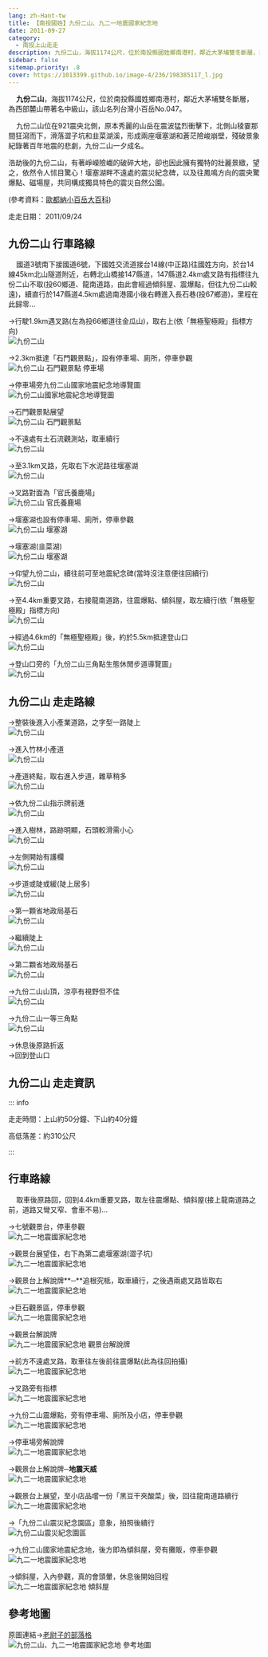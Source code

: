 ```yaml
---
lang: zh-Hant-tw
title: 【南投國姓】九份二山、九二一地震國家紀念地
date: 2011-09-27
category: 
  - 南投上山走走
description: 九份二山，海拔1174公尺，位於南投縣國姓鄉南港村，鄰近大茅埔雙冬斷層，為西部麓山帶著名中級山，該山名列台灣小百岳No.047。 九份二山位在921震央北側，原本秀麗的山岳在震波猛烈衝擊下，北側山稜霎那間狂瀉而下，滑落澀子坑和韭菜湖溪，形成兩座堰塞湖和蒼茫險峻崩壁，殘破景象紀錄著百年地震的悲劇，九份二山一夕成名。
sidebar: false
sitemap.priority: .8
cover: https://1013399.github.io/image-4/236/198385117_l.jpg
---
```


    **九份二山**，海拔1174公尺，位於南投縣國姓鄉南港村，鄰近大茅埔雙冬斷層，為西部麓山帶著名中級山，該山名列台灣小百岳No.047。  

    九份二山位在921震央北側，原本秀麗的山岳在震波猛烈衝擊下，北側山稜霎那間狂瀉而下，滑落澀子坑和韭菜湖溪，形成兩座堰塞湖和蒼茫險峻崩壁，殘破景象紀錄著百年地震的悲劇，九份二山一夕成名。

浩劫後的九份二山，有著崢嶸險巇的破碎大地，卻也因此擁有獨特的壯麗景緻，望之，依然令人怵目驚心！堰塞湖畔不遠處的震災紀念碑，以及往鳳鳴方向的震央驚爆點、磁場屋，共同構成獨具特色的震災自然公園。

(參考資料：[歐都納小百岳大百科](http://www.taiwan100mt.com/mountain.php?mountain=47))

走走日期： 2011/09/24

## 九份二山 行車路線
    國道3號南下接國道6號，下國姓交流道接台14線(中正路)往國姓方向，於台14線45km北山隧道附近，右轉北山橋接147縣道，147縣道2.4km處叉路有指標往九份二山不取(投60鄉道、龍南道路，由此會經過傾斜屋、震爆點，但往九份二山較遠)，續直行於147縣道4.5km處過南港國小後右轉進入長石巷(投67鄉道)，里程在此歸零...  

→行駛1.9km遇叉路(左為投66鄉道往金瓜山)，取右上(依「無極聖極殿」指標方向)  
![九份二山](https://1013399.github.io/image-4/236/198385101_l.jpg)

→2.3km抵達「石門觀景點」，設有停車場、廁所，停車參觀  
![九份二山 石門觀景點 停車場](https://1013399.github.io/image-4/236/198385102_l.jpg)

→停車場旁九份二山國家地震紀念地導覽圖  
![九份二山國家地震紀念地導覽圖](https://1013399.github.io/image-4/236/198385105_l.jpg)

→石門觀景點展望  
![九份二山 石門觀景點](https://1013399.github.io/image-4/236/198385107_l.jpg)

→不遠處有土石流觀測站，取車續行  
![九份二山](https://1013399.github.io/image-4/236/198385110_l.jpg)

→至3.1km叉路，先取右下水泥路往堰塞湖  
![九份二山](https://1013399.github.io/image-4/236/198385111_l.jpg)

→叉路對面為「官氏養鹿場」  
![九份二山 官氏養鹿場](https://1013399.github.io/image-4/236/198385113_l.jpg)

→堰塞湖也設有停車場、廁所，停車參觀  
![九份二山 堰塞湖](https://1013399.github.io/image-4/236/198385124_l.jpg)

→堰塞湖(韭菜湖)  
![九份二山 堰塞湖](https://1013399.github.io/image-4/236/198385117_l.jpg)

→仰望九份二山，續往前可至地震紀念碑(當時沒注意便往回續行)  
![九份二山](https://1013399.github.io/image-4/236/198385128_l.jpg)

→至4.4km重要叉路，右接龍南道路，往震爆點、傾斜屋，取左續行(依「無極聖極殿」指標方向)  
![九份二山](https://1013399.github.io/image-4/236/198385130_l.jpg)

→經過4.6km的「無極聖極殿」後，約於5.5km抵達登山口  
![九份二山](https://1013399.github.io/image-4/236/198385136_l.jpg)

→登山口旁的「九份二山三角點生態休閒步道導覽圖」  
![九份二山](https://1013399.github.io/image-4/236/198385168_l.jpg)  

## 九份二山 走走路線
→整裝後進入小產業道路，之字型一路陡上  
![九份二山](https://1013399.github.io/image-4/236/198385139_l.jpg)

→進入竹林小產道  
![九份二山](https://1013399.github.io/image-4/236/198385141_l.jpg)

→產道終點，取右進入步道，雜草稍多  
![九份二山](https://1013399.github.io/image-4/236/198385144_l.jpg)

→依九份二山指示牌前進  
![九份二山](https://1013399.github.io/image-4/236/198385147_l.jpg)

→進入樹林，路跡明顯，石頭較滑需小心  
![九份二山](https://1013399.github.io/image-4/236/198385150_l.jpg)

→左側開始有護欄  
![九份二山](https://1013399.github.io/image-4/236/198385152_l.jpg)

→步道或陡或緩(陡上居多)  
![九份二山](https://1013399.github.io/image-4/236/198385155_l.jpg)

→第一顆省地政局基石  
![九份二山](https://1013399.github.io/image-4/236/198385157_l.jpg)

→繼續陡上  
![九份二山](https://1013399.github.io/image-4/236/198385159_l.jpg)

→第二顆省地政局基石  
![九份二山](https://1013399.github.io/image-4/236/198385161_l.jpg)

→九份二山山頂，涼亭有視野但不佳  
![九份二山](https://1013399.github.io/image-4/236/198385162_l.jpg)

→九份二山一等三角點  
![九份二山](https://1013399.github.io/image-4/236/198385165_l.jpg)  

→休息後原路折返  
→回到登山口

## 九份二山 走走資訊

::: info

走走時間：上山約50分鐘、下山約40分鐘

高低落差：約310公尺

:::

## 行車路線
    取車後原路回，回到4.4km重要叉路，取左往震爆點、傾斜屋(接上龍南道路之前，道路又彎又窄、會車不易)...  

→七號觀景台，停車參觀  
![九二一地震國家紀念地](https://1013399.github.io/image-4/236/198385170_l.jpg)

→觀景台展望佳，右下為第二處堰塞湖(澀子坑)  
![九二一地震國家紀念地](https://1013399.github.io/image-4/236/198385172_l.jpg)

→觀景台上解說牌**─**追根究柢，取車續行，之後遇兩處叉路皆取右  
![九二一地震國家紀念地](https://1013399.github.io/image-4/236/198385174_l.jpg)

→巨石觀景區，停車參觀  
![九二一地震國家紀念地](https://1013399.github.io/image-4/236/198385176_l.jpg)

→觀景台解說牌  
![九二一地震國家紀念地 觀景台解說牌](https://1013399.github.io/image-4/236/198385177_l.jpg)

→前方不遠處叉路，取車往左後前往震爆點(此為往回拍攝)  
![九二一地震國家紀念地](https://1013399.github.io/image-4/236/198385178_l.jpg)

→叉路旁有指標  
![九二一地震國家紀念地](https://1013399.github.io/image-4/236/198385180_l.jpg)

→九份二山震爆點，旁有停車場、廁所及小店，停車參觀  
![九二一地震國家紀念地](https://1013399.github.io/image-4/236/198385182_l.jpg)

→停車場旁解說牌  
![九二一地震國家紀念地](https://1013399.github.io/image-4/236/198385181_l.jpg)

→觀景台上解說牌─**地震天威**  
![九二一地震國家紀念地](https://1013399.github.io/image-4/236/198385184_l.jpg)

→觀景台上展望，至小店品嚐一份「黑豆干夾酸菜」後，回往龍南道路續行  
![九二一地震國家紀念地](https://1013399.github.io/image-4/236/198385185_l.jpg)

→「九份二山震災紀念園區」意象，拍照後續行  
![九份二山震災紀念園區](https://1013399.github.io/image-4/236/198385186_l.jpg)

→九份二山國家地震紀念地，後方即為傾斜屋，旁有攤販，停車參觀  
![九二一地震國家紀念地](https://1013399.github.io/image-4/236/198385188_l.jpg)

→傾斜屋，入內參觀，真的會頭暈，休息後開始回程  
![九二一地震國家紀念地 傾斜屋](https://1013399.github.io/image-4/236/198385097_l.jpg)

## 參考地圖
原圖連結→[老尉子的部落格](http://blog.xuite.net/laoweiz/blog/15440569)  
![九份二山、九二一地震國家紀念地 參考地圖](https://1013399.github.io/image-4/236/198385795_l.jpg)